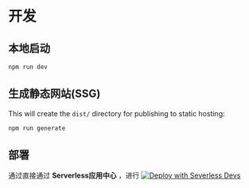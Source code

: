 # 开发

## 本地启动


```bash
npm run dev
```

## 生成静态网站(SSG)

This will create the `dist/` directory for publishing to static hosting:

```bash
npm run generate
```

## 部署
通过直接通过 **Serverless应用中心** ，进行 [![Deploy with Severless Devs](https://img.alicdn.com/imgextra/i1/O1CN01w5RFbX1v45s8TIXPz_!!6000000006118-55-tps-95-28.svg)](https://fcnext.console.aliyun.com/applications/create?template=website-vuepress)
